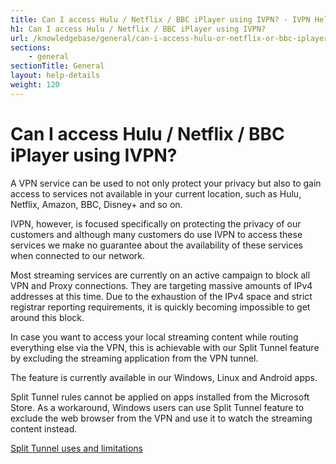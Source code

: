 ```yaml
---
title: Can I access Hulu / Netflix / BBC iPlayer using IVPN? - IVPN Help
h1: Can I access Hulu / Netflix / BBC iPlayer using IVPN?
url: /knowledgebase/general/can-i-access-hulu-or-netflix-or-bbc-iplayer-using-ivpn/
sections:
    - general
sectionTitle: General
layout: help-details
weight: 120
---
```

# Can I access Hulu / Netflix / BBC iPlayer using IVPN?

A VPN service can be used to not only protect your privacy but also to gain access to services not available in your current location, such as Hulu, Netflix, Amazon, BBC, Disney+ and so on.

IVPN, however, is focused specifically on protecting the privacy of our customers and although many customers do use IVPN to access these services we make no guarantee about the availability of these services when connected to our network.

<div markdown="1" class="notice notice--warning">
Most streaming services are currently on an active campaign to block all VPN and Proxy connections. They are targeting massive amounts of IPv4 addresses at this time. Due to the exhaustion of the IPv4 space and strict registrar reporting requirements, it is quickly becoming impossible to get around this block.
</div>

In case you want to access your local streaming content while routing everything else via the VPN, this is achievable with our Split Tunnel feature by excluding the streaming application from the VPN tunnel. 

The feature is currently available in our Windows, Linux and Android apps. 
<div markdown="1" class="notice notice--info">
Split Tunnel rules cannot be applied on apps installed from the Microsoft Store. As a workaround, Windows users can use Split Tunnel feature to exclude the web browser from the VPN and use it to watch the streaming content instead.
</div>

[Split Tunnel uses and limitations](/knowledgebase/general/split-tunnel-uses-and-limitations/)
